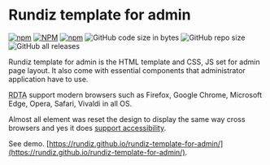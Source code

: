 # Rundiz template for admin

[![npm](https://img.shields.io/npm/v/rundiz-template-for-admin)](https://www.npmjs.com/package/rundiz-template-for-admin) 
[![NPM](https://img.shields.io/npm/l/rundiz-template-for-admin)](https://www.npmjs.com/package/rundiz-template-for-admin) 
[![npm](https://img.shields.io/npm/dt/rundiz-template-for-admin)](https://www.npmjs.com/package/rundiz-template-for-admin)
![GitHub code size in bytes](https://img.shields.io/github/languages/code-size/rundiz/rundiz-template-for-admin)
![GitHub repo size](https://img.shields.io/github/repo-size/rundiz/rundiz-template-for-admin)
![GitHub all releases](https://img.shields.io/github/downloads/Rundiz/rundiz-template-for-admin/total?style=social)

Rundiz template for admin is the HTML template and CSS, JS set for admin page layout. It also come with essential components that administrator application have to use.

<abbr title="Rundiz template for admin">RDTA</abbr> support modern browsers such as Firefox, Google Chrome, Microsoft Edge, Opera, Safari, Vivaldi in all OS.

Almost all element was reset the design to display the same way cross browsers and yes it does [support accessibility](http://www.outlinenone.com/).

See demo. [https://rundiz.github.io/rundiz-template-for-admin/](https://rundiz.github.io/rundiz-template-for-admin/).